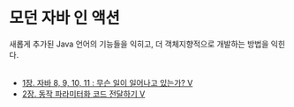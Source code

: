 # 모던 자바 인 액션
새롭게 추가된 Java 언어의 기능들을 익히고, 더 객체지향적으로 개발하는 방법을 익힌다.  
<br>

<ul>
  <li> <a href = "https://github.com/opdshe/modern-java-in-action/tree/main/Chpater_1"> 1장. 자바 8, 9, 10, 11 : 무슨 일이 일어나고 있는가? V </a></li>
  <li> <a href = "https://github.com/opdshe/modern-java-in-action/tree/main/Chapter_2"> 2장. 동작 파라미터화 코드 전달하기 V</a></li>
</ul>
